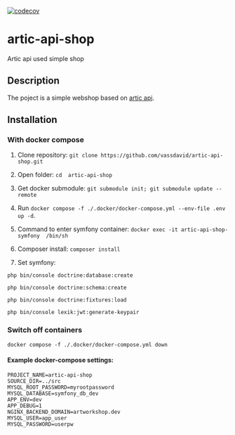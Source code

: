[![codecov](https://codecov.io/gh/vassdavid/artic-api-shop/graph/badge.svg?token=ONWV5KLS96)](https://codecov.io/gh/vassdavid/artic-api-shop)
# artic-api-shop

Artic api used simple shop

## Description

The poject is a simple webshop based on [artic api](https://api.artic.edu/docs/).


## Installation

### With docker compose

1) Clone repository: ``` git clone https://github.com/vassdavid/artic-api-shop.git ```

2) Open folder: ``` cd  artic-api-shop ```

3) Get docker submodule: ``` git submodule init; git submodule update --remote ```

4) Run ``` docker compose -f ./.docker/docker-compose.yml --env-file .env up -d ```.

5) Command to enter symfony container: ``` docker exec -it artic-api-shop-symfony  /bin/sh  ```

6) Composer install: ``` composer install ```

7) Set symfony:

``` php bin/console doctrine:database:create ```

``` php bin/console doctrine:schema:create ```

``` php bin/console doctrine:fixtures:load ```

``` php bin/console lexik:jwt:generate-keypair ```


### Switch off containers

``` docker compose -f ./.docker/docker-compose.yml down ```


#### Example docker-compose settings:

```
PROJECT_NAME=artic-api-shop
SOURCE_DIR=../src
MYSQL_ROOT_PASSWORD=myrootpassword
MYSQL_DATABASE=symfony_db_dev
APP_ENV=dev
APP_DEBUG=1
NGINX_BACKEND_DOMAIN=artworkshop.dev
MYSQL_USER=app_user
MYSQL_PASSWORD=userpw
```
